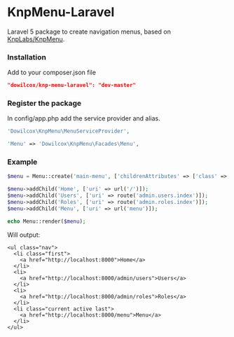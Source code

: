 KnpMenu-Laravel
============
Laravel 5 package to create navigation menus, based on [KnpLabs/KnpMenu](https://github.com/KnpLabs/KnpMenu).

### Installation
Add to your composer.json file
```json
"dowilcox/knp-menu-laravel": "dev-master"
```

### Register the package

In config/app.php add the service provider and alias.

```php
'Dowilcox\KnpMenu\MenuServiceProvider',
```

```php
'Menu' => 'Dowilcox\KnpMenu\Facades\Menu',
```

### Example

```php
$menu = Menu::create('main-menu', ['childrenAttributes' => ['class' => 'nav']]);

$menu->addChild('Home', ['uri' => url('/')]);
$menu->addChild('Users', ['uri' => route('admin.users.index')]);
$menu->addChild('Roles', ['uri' => route('admin.roles.index')]);
$menu->addChild('Menu', ['uri' => url('menu')]);

echo Menu::render($menu);
```

Will output:
```
<ul class="nav">
  <li class="first">
    <a href="http://localhost:8000">Home</a>
  </li>
  <li>
    <a href="http://localhost:8000/admin/users">Users</a>
  </li>
  <li>
    <a href="http://localhost:8000/admin/roles">Roles</a>
  </li>
  <li class="current active last">
    <a href="http://localhost:8000/menu">Menu</a>
  </li>
</ul>

```